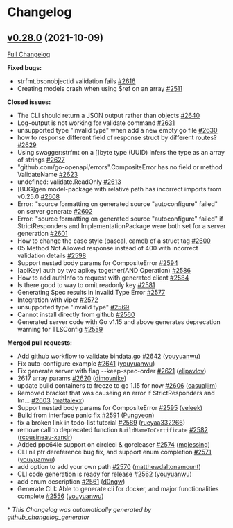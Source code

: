 # Changelog

## [v0.28.0](https://github.com/joomcode/joompro-go-swagger/tree/v0.28.0) (2021-10-09)

[Full Changelog](https://github.com/joomcode/joompro-go-swagger/compare/v0.27.0...v0.28.0)

**Fixed bugs:**

- strfmt.bsonobjectid validation fails [\#2616](https://github.com/joomcode/joompro-go-swagger/issues/2616)
- Creating models crash when using $ref on an array [\#2511](https://github.com/joomcode/joompro-go-swagger/issues/2511)

**Closed issues:**

- The CLI should return a JSON output rather than objects [\#2640](https://github.com/joomcode/joompro-go-swagger/issues/2640)
- Log-output is not working for validate command [\#2631](https://github.com/joomcode/joompro-go-swagger/issues/2631)
- unsupported type "invalid type" when add a new empty go file [\#2630](https://github.com/joomcode/joompro-go-swagger/issues/2630)
- how to response different field of response struct by different routes? [\#2629](https://github.com/joomcode/joompro-go-swagger/issues/2629)
- Using swagger:strfmt on a \[\]byte type \(UUID\) infers the type as an array of strings [\#2627](https://github.com/joomcode/joompro-go-swagger/issues/2627)
- "github.com/go-openapi/errors".CompositeError has no field or method ValidateName [\#2623](https://github.com/joomcode/joompro-go-swagger/issues/2623)
- undefined: validate.ReadOnly [\#2613](https://github.com/joomcode/joompro-go-swagger/issues/2613)
- \[BUG\]gen model-package with relative path has incorrect imports from v0.25.0 [\#2608](https://github.com/joomcode/joompro-go-swagger/issues/2608)
- Error: "source formatting on generated source "autoconfigure" failed" on server generate [\#2602](https://github.com/joomcode/joompro-go-swagger/issues/2602)
- Error: "source formatting on generated source "autoconfigure" failed" if StrictResponders and ImplementationPackage were both set for a server generation [\#2601](https://github.com/joomcode/joompro-go-swagger/issues/2601)
- How to change the case style \(pascal, camel\) of a struct tag  [\#2600](https://github.com/joomcode/joompro-go-swagger/issues/2600)
- 05 Method Not Allowed response instead of 400 with incorrect validation details [\#2598](https://github.com/joomcode/joompro-go-swagger/issues/2598)
- Support nested body params for CompositeError [\#2594](https://github.com/joomcode/joompro-go-swagger/issues/2594)
- \[apiKey\] auth by two apikey together\(AND Operation\) [\#2586](https://github.com/joomcode/joompro-go-swagger/issues/2586)
- How to add authInfo to request with generated client [\#2584](https://github.com/joomcode/joompro-go-swagger/issues/2584)
- Is there good to way to omit readonly key [\#2581](https://github.com/joomcode/joompro-go-swagger/issues/2581)
- Generating Spec results in Invalid Type Error [\#2577](https://github.com/joomcode/joompro-go-swagger/issues/2577)
- Integration with viper [\#2572](https://github.com/joomcode/joompro-go-swagger/issues/2572)
- unsupported type "invalid type" [\#2569](https://github.com/joomcode/joompro-go-swagger/issues/2569)
- Cannot install directly from github [\#2560](https://github.com/joomcode/joompro-go-swagger/issues/2560)
- Generated server code with Go v1.15 and above generates deprecation warning for TLSConfig [\#2559](https://github.com/joomcode/joompro-go-swagger/issues/2559)

**Merged pull requests:**

- Add github workflow to validate bindata.go [\#2642](https://github.com/joomcode/joompro-go-swagger/pull/2642) ([youyuanwu](https://github.com/youyuanwu))
- Fix auto-configure example [\#2641](https://github.com/joomcode/joompro-go-swagger/pull/2641) ([youyuanwu](https://github.com/youyuanwu))
- Fix generate server with flag --keep-spec-order [\#2621](https://github.com/joomcode/joompro-go-swagger/pull/2621) ([elipavlov](https://github.com/elipavlov))
- 2617 array params [\#2620](https://github.com/joomcode/joompro-go-swagger/pull/2620) ([dimovnike](https://github.com/dimovnike))
- update build containers to freeze to go 1.15 for now [\#2606](https://github.com/joomcode/joompro-go-swagger/pull/2606) ([casualjim](https://github.com/casualjim))
- Removed bracket that was causeing an error if StrictResponders and Im… [\#2603](https://github.com/joomcode/joompro-go-swagger/pull/2603) ([mattalexx](https://github.com/mattalexx))
- Support nested body params for CompositeError [\#2595](https://github.com/joomcode/joompro-go-swagger/pull/2595) ([veleek](https://github.com/veleek))
- Build from interface panic fix [\#2591](https://github.com/joomcode/joompro-go-swagger/pull/2591) ([Pungyeon](https://github.com/Pungyeon))
- fix a broken link in todo-list tutorial [\#2589](https://github.com/joomcode/joompro-go-swagger/pull/2589) ([rueyaa332266](https://github.com/rueyaa332266))
- remove call to deprecated function `BuildNameToCertificate` [\#2582](https://github.com/joomcode/joompro-go-swagger/pull/2582) ([rcousineau-xandr](https://github.com/rcousineau-xandr))
- Added ppc64le support on circleci & goreleaser [\#2574](https://github.com/joomcode/joompro-go-swagger/pull/2574) ([mgiessing](https://github.com/mgiessing))
- CLI nil ptr dereference bug fix, and support enum completion [\#2571](https://github.com/joomcode/joompro-go-swagger/pull/2571) ([youyuanwu](https://github.com/youyuanwu))
- add option to add your own path [\#2570](https://github.com/joomcode/joompro-go-swagger/pull/2570) ([matthewdaltonamount](https://github.com/matthewdaltonamount))
- CLI code generation is ready for release [\#2562](https://github.com/joomcode/joompro-go-swagger/pull/2562) ([youyuanwu](https://github.com/youyuanwu))
- add enum description [\#2561](https://github.com/joomcode/joompro-go-swagger/pull/2561) ([d0ngw](https://github.com/d0ngw))
- Generate CLI: Able to generate cli for docker, and major functionalities complete [\#2556](https://github.com/joomcode/joompro-go-swagger/pull/2556) ([youyuanwu](https://github.com/youyuanwu))



\* *This Changelog was automatically generated by [github_changelog_generator](https://github.com/github-changelog-generator/github-changelog-generator)*
